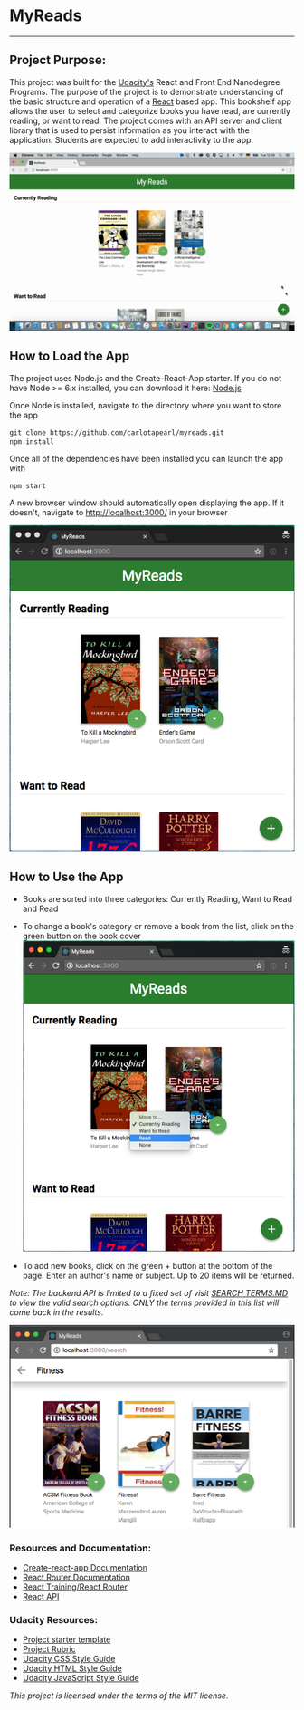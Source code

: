 # MyReads
---

## Project Purpose:

This project was built for the [Udacity's](https://www.udacity.com) React and Front End Nanodegree Programs. The purpose of the project is to demonstrate understanding of the basic structure and operation of a [React](https://reactjs.org) based app. This bookshelf app allows the user to select and categorize books you have read, are currently reading, or want to read. The project comes with an API server and client library that is used to persist information as you interact with the application. Students are expected to add interactivity to the app.

![App Demo](src/images/correct-use-of-state.gif "demo")

## How to Load the App

The project uses Node.js and the Create-React-App starter.  If you do not have Node >= 6.x installed, you can download it here: [Node.js](https://nodejs.org/en/)

Once Node is installed, navigate to the directory where you want to store the app
```
git clone https://github.com/carlotapearl/myreads.git
npm install
```
Once all of the dependencies have been installed you can launch the app with
```
npm start
```
A new browser window should automatically open displaying the app.  If it doesn't, navigate to [http://localhost:3000/](http://localhost:3000/) in your browser

![Static Screen](src/images/static-page.png "static")

## How to Use the App
* Books are sorted into three categories: Currently Reading, Want to Read and Read
* To change a book's category or remove a book from the list, click on the green button on  the book cover
![Change menu](src/images/control.png "control")

* To add new books, click on the green + button at the bottom of the page.
Enter an author's name or subject. Up to 20 items will be returned.

*Note: The backend API is limited to a fixed set of visit [SEARCH TERMS.MD](SEARCH_TERMS.md) to view the valid search options. ONLY the terms provided in this list will come back in the results.*

![Search Screen](src/images/search.png "search")

### Resources and Documentation:
* [Create-react-app Documentation](https://github.com/facebookincubator/create-react-app)
* [React Router Documentation](http://knowbody.github.io/react-router-docs/)
* [React Training/React Router](https://reacttraining.com/react-router/web/api/BrowserRouter)
* [React API](https://facebook.github.io/react/docs/react-api.html)

### Udacity Resources:
* [Project starter template](https://github.com/udacity/reactnd-project-myreads-starter)
* [Project Rubric](https://review.udacity.com/#!/rubrics/918/view)
* [Udacity CSS Style Guide](http://udacity.github.io/frontend-nanodegree-styleguide/css.html)
* [Udacity HTML Style Guide](http://udacity.github.io/frontend-nanodegree-styleguide/index.html)
* [Udacity JavaScript Style Guide](http://udacity.github.io/frontend-nanodegree-styleguide/javascript.html)

*This project is licensed under the terms of the MIT license.*